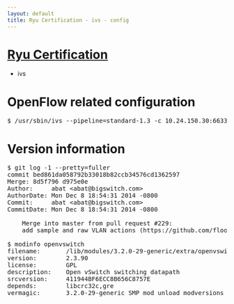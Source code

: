 ```yaml
---
layout: default
title: Ryu Certification - ivs - config
---
```

# [Ryu Certification](http://osrg.github.io/ryu/certification.html)
* ivs

# OpenFlow related configuration
<pre>
$ /usr/sbin/ivs --pipeline=standard-1.3 -c 10.24.150.30:6633 --dpid 0000000000000001 -i eth21 -i eth22 -i eth23
</pre>

# Version information
<pre>
$ git log -1 --pretty=fuller
commit bed861da058792b33018b82ccb34576cd1362597
Merge: 8d5f796 d975e0e
Author:     abat &lt;abat@bigswitch.com&gt;
AuthorDate: Mon Dec 8 18:54:31 2014 -0800
Commit:     abat &lt;abat@bigswitch.com&gt;
CommitDate: Mon Dec 8 18:54:31 2014 -0800

    Merge into master from pull request #229:
    add sample and raw VLAN actions (https://github.com/floodlight/ivs/pull/229)

$ modinfo openvswitch
filename:       /lib/modules/3.2.0-29-generic/extra/openvswitch.ko
version:        2.3.90
license:        GPL
description:    Open vSwitch switching datapath
srcversion:     411944BF6ECC8B656C8757E
depends:        libcrc32c,gre
vermagic:       3.2.0-29-generic SMP mod_unload modversions 
</pre>
